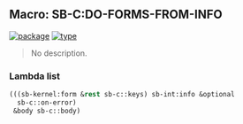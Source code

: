 ## Macro: SB-C:DO-FORMS-FROM-INFO
[![package](https://img.shields.io/badge/Package-SB--C-5f9ea0.svg?style=social&colorA=999999)](../) [![type](https://img.shields.io/badge/Type-Macro-5f9ea0.svg?style=social&colorA=999999)](../#macro) 

> No description.

### Lambda list
```cl
(((sb-kernel:form &rest sb-c::keys) sb-int:info &optional
  sb-c::on-error)
 &body sb-c::body)
```
